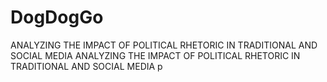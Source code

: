 # DogDogGo
ANALYZING THE IMPACT OF POLITICAL RHETORIC IN TRADITIONAL AND SOCIAL MEDIA
ANALYZING THE IMPACT OF POLITICAL RHETORIC IN TRADITIONAL AND SOCIAL MEDIA
p
